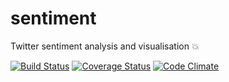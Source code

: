 # sentiment
Twitter sentiment analysis and visualisation 💥

[![Build Status](https://travis-ci.org/imjacobclark/sentiment.svg)](https://travis-ci.org/imjacobclark/sentiment)
 [![Coverage Status](https://coveralls.io/repos/github/imjacobclark/sentiment/badge.svg?branch=master)](https://coveralls.io/github/imjacobclark/sentiment?branch=master) [![Code Climate](https://codeclimate.com/github/imjacobclark/sentiment/badges/gpa.svg)](https://codeclimate.com/github/imjacobclark/sentiment)